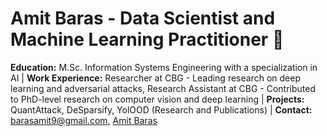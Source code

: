 # Amit Baras - Data Scientist and Machine Learning Practitioner 🚀
**Education:** M.Sc. Information Systems Engineering with a specialization in AI | **Work Experience:** Researcher at CBG - Leading research on deep learning and adversarial attacks, Research Assistant at CBG - Contributed to PhD-level research on computer vision and deep learning | **Projects:** QuantAttack, DeSparsify, YolOOD (Research and Publications) | **Contact:** [barasamit9@gmail.com](mailto:barasamit9@gmail.com), [Amit Baras](https://www.linkedin.com/in/amit-baras/)

